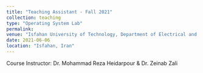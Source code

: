 ```yaml
---
title: "Teaching Assistant - Fall 2021"
collection: teaching
type: "Operating System Lab"
permalink:
venue: "Isfahan University of Technology, Department of Electrical and Computer Engineering"
date: 2021-06-06
location: "Isfahan, Iran"
---
```


Course Instructor: Dr. Mohammad Reza Heidarpour & Dr. Zeinab Zali
